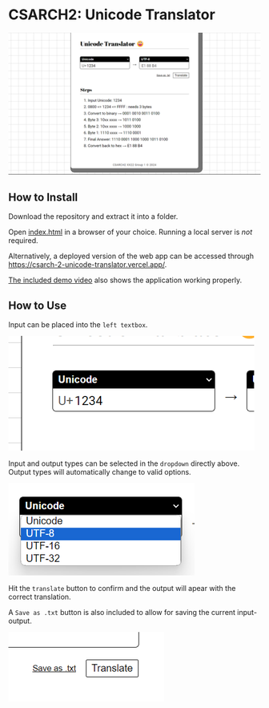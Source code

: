 # CSARCH2: Unicode Translator
![A preview showing the webpage.](/public/images/preview.png)

## How to Install

Download the repository and extract it into a folder. 

Open [index.html](index.html) in a browser of your choice. Running a local server is *not* required.

Alternatively, a deployed version of the web app can be accessed through https://csarch-2-unicode-translator.vercel.app/.

[The included demo video](/CSARCH2%20Unicode%20Converter_Translator%20Demo.mp4) also shows the application working properly.

## How to Use

Input can be placed into the `left textbox`. 

![](/public/images/inputbox.png)

Input and output types can be selected in the `dropdown` directly above. Output types will automatically change to valid options.

![](/public/images/inputtype.png)

 Hit the `translate` button to confirm and the output will apear with the correct translation.

 A `Save as .txt` button is also included to allow for saving the current input-output.

 ![](/public/images/buttons.png)

